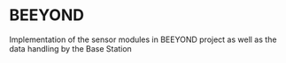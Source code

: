 # BEEYOND
Implementation of the sensor modules in BEEYOND project as well as the data handling by the Base Station
